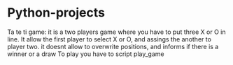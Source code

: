 # Python-projects

Ta te ti game: 
it is a two players game where you have to put three X or O in line. It allow the first player to select X or O, and assings the another to player two.
it doesnt allow to overwrite positions, and informs if there is a winner or a draw
To play you have to script play_game
